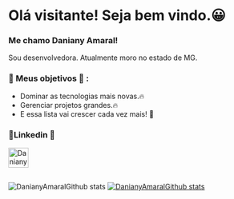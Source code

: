 # Olá visitante! Seja bem vindo.😀 

### Me chamo Daniany Amaral!

Sou desenvolvedora. Atualmente moro no estado de MG.

### 💾 Meus objetivos 💾 : 
* Dominar as tecnologias mais novas.🔥
* Gerenciar projetos grandes.🔥
* E essa lista vai crescer cada vez mais! 🏃
 
### 🎉Linkedin 🎉
<p align="left">
  <a href="url_seu_linkedin" target="blank"><img align="center" src="https://cdn.jsdelivr.net/npm/simple-icons@3.0.1/icons/linkedin.svg" alt="Daniany amaral" height="40" width="40" /></a> &nbsp;&nbsp;
</p>

##

![DanianyAmaralGithub stats](https://github-readme-stats.vercel.app/api?username=DanianyAmaral&show_icons=true&theme=dracula)     [![DanianyAmaralGithub stats](https://github-readme-stats.vercel.app/api/top-langs/?username=DanianyAmaral&layout=compact)](https://github.com/DanianyAmaral/github-readme-stats)
